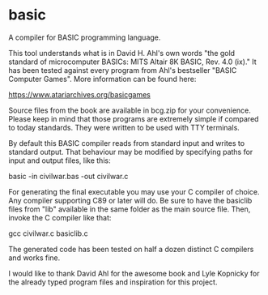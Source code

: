 # basic
A compiler for BASIC programming language.

This tool understands what is in David H. Ahl's own words "the gold standard of microcomputer BASICs: MITS Altair 8K BASIC, Rev. 4.0 (ix)."
It has been tested against every program from Ahl's bestseller "BASIC Computer Games". More information can be found here:

https://www.atariarchives.org/basicgames

Source files from the book are available in bcg.zip for your convenience.
Please keep in mind that those programs are extremely simple if compared to today standards. They were written to be used with TTY terminals.

By default this BASIC compiler reads from standard input and writes to standard output.
That behaviour may be modified by specifying paths for input and output files, like this:

basic -in civilwar.bas -out civilwar.c

For generating the final executable you may use your C compiler of choice. Any compiler supporting C89 or later will do.
Be sure to have the basiclib files from "lib" available in the same folder as the main source file. 
Then, invoke the C compiler like that:

gcc civilwar.c basiclib.c

The generated code has been tested on half a dozen distinct C compilers and works fine.

I would like to thank David Ahl for the awesome book and Lyle Kopnicky for the already typed program files and inspiration for this project.
